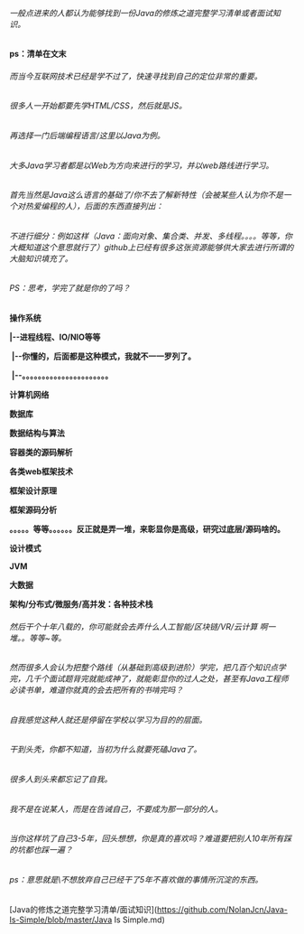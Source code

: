 ###### 一般点进来的人都认为能够找到一份Java的修炼之道完整学习清单或者面试知识。

**ps：清单在文末**

###### 而当今互联网技术已经是学不过了，快速寻找到自己的定位非常的重要。

###### 很多人一开始都要先学HTML/CSS，然后就是JS。

###### 再选择一门后端编程语言/这里以Java为例。

###### 大多Java学习者都是以Web为方向来进行的学习，并以web路线进行学习。

###### 首先当然是Java这么语言的基础了/你不去了解新特性（会被某些人认为你不是一个对热爱编程的人），后面的东西直接列出：

###### 不进行细分：例如这样（Java：面向对象、集合类、并发、多线程。。。。等等，你大概知道这个意思就行了）github上已经有很多这张资源能够供大家去进行所谓的大脑知识填充了。

###### PS：思考，学完了就是你的了吗？

**操作系统**

**|--进程线程、IO/NIO等等**

​		**|--你懂的，后面都是这种模式，我就不一一罗列了。**

​				**|--。。。。。。。。。。。。。。。。。。。。。。**

**计算机网络**

**数据库**

**数据结构与算法**

**容器类的源码解析**

**各类web框架技术**

**框架设计原理**

**框架源码分析**

**。。。。。等等。。。。。。反正就是弄一堆，来彰显你是高级，研究过底层/源码啥的。**

**设计模式**

**JVM**

**大数据**

**架构/分布式/微服务/高并发：各种技术栈**

###### 然后干个十年八载的，你可能就会去弄什么人工智能/区块链/VR/云计算 啊一堆。。等等~等。

###### 然而很多人会认为把整个路线（从基础到高级到进阶）学完，把几百个知识点学完，几千个面试题背完就能成神了，就能彰显你的过人之处，甚至有Java工程师必读书单，难道你就真的会去把所有的书啃完吗？

###### 自我感觉这种人就还是停留在学校以学习为目的的层面。

###### 干到头秃，你都不知道，当初为什么就要死磕Java了。

###### 很多人到头来都忘记了自我。

###### 我不是在说某人，而是在告诫自己，不要成为那一部分的人。

###### 当你这样坑了自己3-5年，回头想想，你是真的喜欢吗？难道要把别人10年所有踩的坑都也踩一遍？

###### ps：意思就是\不想放弃自己已经干了5年不喜欢做的事情所沉淀的东西。



[Java的修炼之道完整学习清单/面试知识](https://github.com/NolanJcn/Java-Is-Simple/blob/master/Java Is Simple.md)

